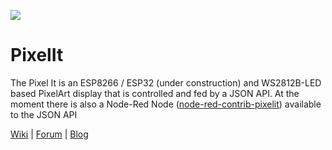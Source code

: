 ![](https://raw.githubusercontent.com/o0shojo0o/ioBroker.pixelit/master/admin/pixelit.png)
# PixelIt
The Pixel It is an ESP8266 / ESP32 (under construction) and WS2812B-LED based PixelArt display that is controlled and fed by a JSON API.
At the moment there is also a Node-Red Node ([node-red-contrib-pixelit](https://flows.nodered.org/node/node-red-contrib-pixelit)) available to the JSON API

[Wiki](https://wiki.dietru.de/books/pixel-it) | 
[Forum](https://forum.bastelbunker.de/t/pixel-it) | 
[Blog](https://www.bastelbunker.de/pixel-it/)
